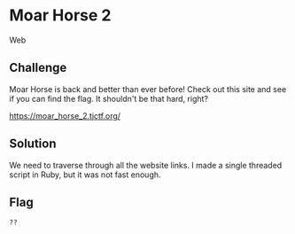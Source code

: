 # Moar Horse 2
Web

## Challenge 

Moar Horse is back and better than ever before! Check out this site and see if you can find the flag. It shouldn't be that hard, right?

https://moar_horse_2.tjctf.org/

## Solution

We need to traverse through all the website links. I made a single threaded script in Ruby, but it was not fast enough.

## Flag

	??